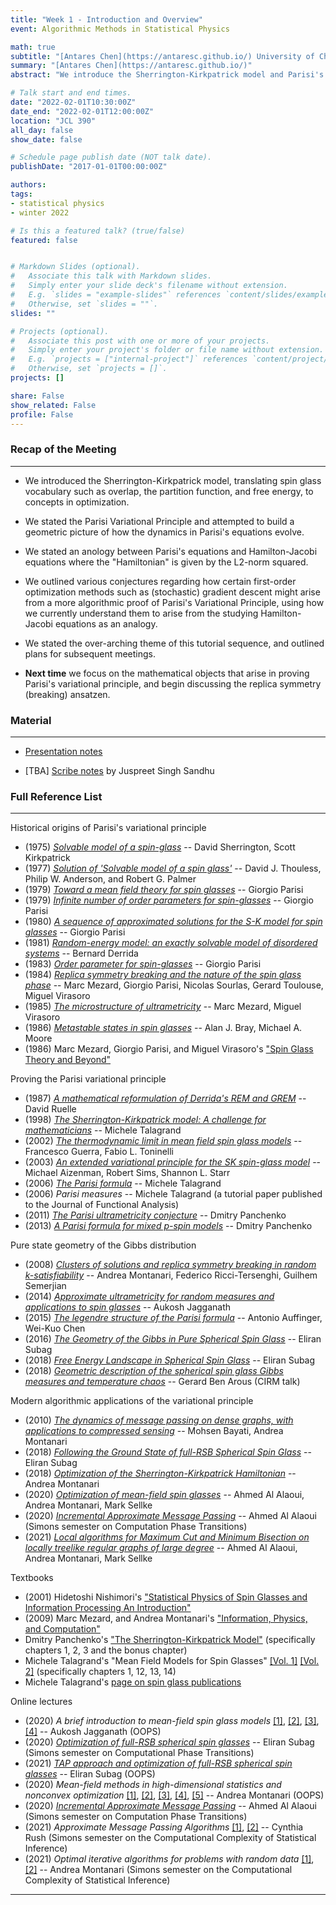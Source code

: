```yaml
---
title: "Week 1 - Introduction and Overview"
event: Algorithmic Methods in Statistical Physics

math: true
subtitle: "[Antares Chen](https://antaresc.github.io/) University of Chicago"
summary: "[Antares Chen](https://antaresc.github.io/)"
abstract: "We introduce the Sherrington-Kirkpatrick model and Parisi's variational principle. We motivate key mathematical objects that emerge from proving the principle: (1) replica symmetry breaking, (2) Guerra-Toninelli interpolation, (3) ultrametricity, (4) pure state decompositions, (5) the Ruelle Probability Cascades, and (6) the cavity method. We conclude by outlining the high-level organization of subsequent presentations and a motivation for why study the Parisi variational principle from an algorithmic standpoint."

# Talk start and end times.
date: "2022-02-01T10:30:00Z"
date_end: "2022-02-01T12:00:00Z"
location: "JCL 390"
all_day: false
show_date: false

# Schedule page publish date (NOT talk date).
publishDate: "2017-01-01T00:00:00Z"

authors:
tags:
- statistical physics
- winter 2022

# Is this a featured talk? (true/false)
featured: false


# Markdown Slides (optional).
#   Associate this talk with Markdown slides.
#   Simply enter your slide deck's filename without extension.
#   E.g. `slides = "example-slides"` references `content/slides/example-slides.md`.
#   Otherwise, set `slides = ""`.
slides: ""

# Projects (optional).
#   Associate this post with one or more of your projects.
#   Simply enter your project's folder or file name without extension.
#   E.g. `projects = ["internal-project"]` references `content/project/deep-learning/index.md`.
#   Otherwise, set `projects = []`.
projects: []

share: False
show_related: False
profile: False
---
```


### Recap of the Meeting

---

- We introduced the Sherrington-Kirkpatrick model, translating spin glass vocabulary such as overlap, the partition function, and free energy, to concepts in optimization.

- We stated the Parisi Variational Principle and attempted to build a geometric picture of how the dynamics in Parisi's equations evolve.

- We stated an anology between Parisi's equations and Hamilton-Jacobi equations where the "Hamiltonian" is given by the L2-norm squared.

- We outlined various conjectures regarding how certain first-order optimization methods such as (stochastic) gradient descent might arise from a more algorithmic proof of Parisi's Variational Principle, using how we currently understand them to arise from the studying Hamilton-Jacobi equations as an analogy.

- We stated the over-arching theme of this tutorial sequence, and outlined plans for subsequent meetings.

- **Next time** we focus on the mathematical objects that arise in proving Parisi's variational principle, and begin discussing the replica symmetry (breaking) ansatzen.


### Material

---

- [Presentation notes](https://uchicago.box.com/s/zp6vtd0embg2gzg4h7vka1c98cf464ag)

- [TBA] [Scribe notes]() by Juspreet Singh Sandhu


### Full Reference List

---

Historical origins of Parisi's variational principle

- (1975) [_Solvable model of a spin-glass_](https://journals.aps.org/prl/abstract/10.1103/PhysRevLett.35.1792) -- David Sherrington, Scott Kirkpatrick
- (1977) [_Solution of 'Solvable model of a spin glass'_](https://www.tandfonline.com/doi/abs/10.1080/14786437708235992) -- David J. Thouless, Philip W. Anderson, and Robert G. Palmer
- (1979) [_Toward a mean field theory for spin glasses_](https://www.sciencedirect.com/science/article/abs/pii/0375960179907084) -- Giorgio Parisi
- (1979) [_Infinite number of order parameters for spin-glasses_](https://journals.aps.org/prl/abstract/10.1103/PhysRevLett.43.1754) -- Giorgio Parisi
- (1980) [_A sequence of approximated solutions for the S-K model for spin glasses_](https://iopscience.iop.org/article/10.1088/0305-4470/13/4/009) -- Giorgio Parisi
- (1981) [_Random-energy model: an exactly solvable model of disordered systems_](https://journals.aps.org/prb/abstract/10.1103/PhysRevB.24.2613) -- Bernard Derrida
- (1983) [_Order parameter for spin-glasses_](https://journals.aps.org/prl/abstract/10.1103/PhysRevLett.50.1946) -- Giorgio Parisi
- (1984) [_Replica symmetry breaking and the nature of the spin glass phase_](https://jphys.journaldephysique.org/articles/jphys/abs/1984/05/jphys_1984__45_5_843_0/jphys_1984__45_5_843_0.html) -- Marc Mezard, Giorgio Parisi, Nicolas Sourlas, Gerard Toulouse, Miguel Virasoro
- (1985) [_The microstructure of ultrametricity_](https://hal.archives-ouvertes.fr/jpa-00210073/document) -- Marc Mezard, Miguel Virasoro
- (1986) [_Metastable states in spin glasses_](https://www.worldscientific.com/doi/10.1142/9789812799371_0014) -- Alan J. Bray, Michael A. Moore
- (1986) Marc Mezard, Giorgio Parisi, and Miguel Virasoro's ["Spin Glass Theory and Beyond"](https://www.worldscientific.com/worldscibooks/10.1142/0271)

Proving the Parisi variational principle

- (1987) [_A mathematical reformulation of Derrida's REM and GREM_](https://link.springer.com/content/pdf/10.1007/BF01210613.pdf) -- David Ruelle
- (1998) [_The Sherrington-Kirkpatrick model: A challenge for mathematicians_](https://link.springer.com/article/10.1007%2Fs004400050147) -- Michele Talagrand
- (2002) [_The thermodynamic limit in mean field spin glass models_](https://arxiv.org/abs/cond-mat/0204280) -- Francesco Guerra, Fabio L. Toninelli
- (2003) [_An extended variational principle for the SK spin-glass model_](https://arxiv.org/abs/cond-mat/0306386) -- Michael Aizenman, Robert Sims, Shannon L. Starr
- (2006) [_The Parisi formula_](https://annals.math.princeton.edu/wp-content/uploads/annals-v163-n1-p04.pdf) -- Michele Talagrand
- (2006) _Parisi measures_ -- Michele Talagrand (a tutorial paper published to the Journal of Functional Analysis)
- (2011) [_The Parisi ultrametricity conjecture_](https://arxiv.org/abs/1112.1003) -- Dmitry Panchenko
- (2013) [_A Parisi formula for mixed p-spin models_](https://arxiv.org/abs/1112.4409) -- Dmitry Panchenko

Pure state geometry of the Gibbs distribution

- (2008) [_Clusters of solutions and replica symmetry breaking in random k-satisfiability_](http://chimera.roma1.infn.it/FEDERICO/Publications_files/2008_JSTAT_P04004.pdf) -- Andrea Montanari, Federico Ricci-Tersenghi, Guilhem Semerjian
- (2014) [_Approximate ultrametricity for random measures and applications to spin glasses_](https://arxiv.org/abs/1412.7076) -- Aukosh Jagganath
- (2015) [_The legendre structure of the Parisi formula_](https://arxiv.org/abs/1510.03414) -- Antonio Auffinger, Wei-Kuo Chen
- (2016) [_The Geometry of the Gibbs in Pure Spherical Spin Glass_](https://arxiv.org/abs/1604.00679) -- Eliran Subag
- (2018) [_Free Energy Landscape in Spherical Spin Glass_](https://arxiv.org/abs/1804.10576) -- Eliran Subag
- (2018) [_Geometric description of the spherical spin glass Gibbs measures and temperature chaos_](https://www.youtube.com/watch?v=20g2QjKI6M8) -- Gerard Ben Arous (CIRM talk)

Modern algorithmic applications of the variational principle

- (2010) [_The dynamics of message passing on dense graphs, with applications to compressed sensing_](https://arxiv.org/abs/1001.3448) -- Mohsen Bayati, Andrea Montanari
- (2018) [_Following the Ground State of full-RSB Spherical Spin Glass_](https://arxiv.org/abs/1812.04588) -- Eliran Subag
- (2018) [_Optimization of the Sherrington-Kirkpatrick Hamiltonian_](https://arxiv.org/abs/1812.10897) -- Andrea Montanari
- (2020) [_Optimization of mean-field spin glasses_](https://arxiv.org/abs/2001.00904) -- Ahmed Al Alaoui, Andrea Montanari, Mark Sellke
- (2020) [_Incremental Approximate Message Passing_](https://simons.berkeley.edu/talks/pedagogical-talk-analysis-approximate-message-passing-algorithms) -- Ahmed Al Alaoui (Simons semester on Computation Phase Transitions)
- (2021) [_Local algorithms for Maximum Cut and Minimum Bisection on locally treelike regular graphs of large degree_](https://arxiv.org/abs/2111.06813) -- Ahmed Al Alaoui, Andrea Montanari, Mark Sellke

Textbooks

- (2001) Hidetoshi Nishimori's ["Statistical Physics of Spin Glasses and Information Processing An Introduction"](http://inis.jinr.ru/sl/P_Physics/PT_Thermodynamics,%20statistical%20physics/PTin_Information%20theory/Nishimori%20Statistical.pdf)
- (2009) Marc Mezard, and Andrea Montanari's ["Information, Physics, and Computation"](https://web.stanford.edu/~montanar/RESEARCH/book.html)
- Dmitry Panchenko's ["The Sherrington-Kirkpatrick Model"](https://drive.google.com/file/d/1WXbzgl61jtDz8V3r-m1lsE8-a8JEeA6p/view) (specifically chapters 1, 2, 3 and the bonus chapter)
- Michele Talagrand's "Mean Field Models for Spin Glasses" [[Vol. 1]](https://link.springer.com/book/10.1007/978-3-642-15202-3) [[Vol. 2]](https://link.springer.com/book/10.1007/978-3-642-22253-5) (specifically chapters 1, 12, 13, 14)
- Michele Talagrand's [page on spin glass publications](http://michel.talagrand.net/spinglasses/)

Online lectures

- (2020) _A brief introduction to mean-field spin glass models_ [[1]](http://www.birs.ca/events/2020/summer-schools/20ss230/videos/watch/202006291000-Jagannath.html), [[2]](http://www.birs.ca/events/2020/summer-schools/20ss230/videos/watch/202006291130-Jagannath.html), [[3]](http://www.birs.ca/events/2020/summer-schools/20ss230/videos/watch/202006301002-Jagannath.html), [[4]](http://www.birs.ca/events/2020/summer-schools/20ss230/videos/watch/202006301131-Jagannath.html) -- Aukosh Jagganath (OOPS)
- (2020) [_Optimization of full-RSB spherical spin glasses_](https://www.youtube.com/watch?v=5o2EWCHRSCI) -- Eliran Subag (Simons semester on Computational Phase Transitions)
- (2021) [_TAP approach and optimization of full-RSB spherical spin glasses_](https://www.youtube.com/watch?v=0BawusRPxNs) -- Eliran Subag (OOPS)
- (2020) _Mean-field methods in high-dimensional statistics and nonconvex optimization_ [[1]](http://www.birs.ca/events/2020/summer-schools/20ss230/videos/watch/202007061001-Montanari.html), [[2]](http://www.birs.ca/events/2020/summer-schools/20ss230/videos/watch/202007071001-Montanari.html), [[3]](http://www.birs.ca/events/2020/summer-schools/20ss230/videos/watch/202007081001-Montanari.html), [[4]](http://www.birs.ca/events/2020/summer-schools/20ss230/videos/watch/202007091002-Montanari.html), [[5]](http://www.birs.ca/events/2020/summer-schools/20ss230/videos/watch/202007101000-Montanari.html) -- Andrea Montanari (OOPS)
- (2020) [_Incremental Approximate Message Passing_](https://simons.berkeley.edu/talks/pedagogical-talk-analysis-approximate-message-passing-algorithms) -- Ahmed Al Alaoui (Simons semester on Computation Phase Transitions)
- (2021) _Approximate Message Passing Algorithms_ [[1]](https://simons.berkeley.edu/talks/title-tba-17), [[2]](https://simons.berkeley.edu/talks/title-tba-18) -- Cynthia Rush (Simons semester on the Computational Complexity of Statistical Inference)
- (2021) _Optimal iterative algorithms for problems with random data_ [[1]](https://simons.berkeley.edu/talks/title-tba-15), [[2]](https://simons.berkeley.edu/talks/title-tba-16) -- Andrea Montanari (Simons semester on the Computational Complexity of Statistical Inference)

---
